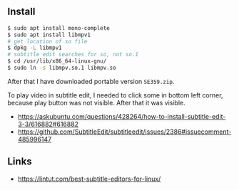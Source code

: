 ## Install

```bash
$ sudo apt install mono-complete
$ sudo apt install libmpv1
# get location of so file
$ dpkg -L libmpv1
# subtitle edit searches for so, not so.1
$ cd /usr/lib/x86_64-linux-gnu/
$ sudo ln -s libmpv.so.1 libmpv.so
```

After that I have downloaded portable version `SE359.zip`.

To play video in subtitle edit, I needed to click some in bottom left corner, because play button was not visible. After that it was visible.

- https://askubuntu.com/questions/428264/how-to-install-subtitle-edit-3-3/616882#616882
- https://github.com/SubtitleEdit/subtitleedit/issues/2386#issuecomment-485996147

## Links

- https://lintut.com/best-subtitle-editors-for-linux/
